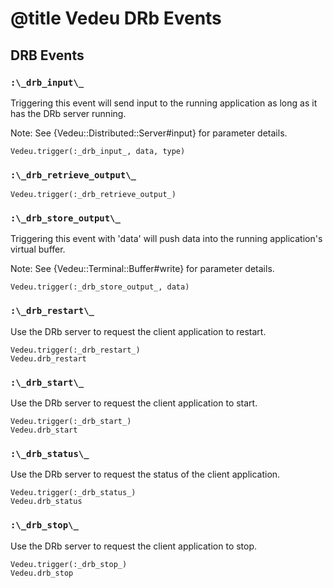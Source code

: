 # @title Vedeu DRb Events

## DRB Events

### `:\_drb_input\_`
Triggering this event will send input to the running application as
long as it has the DRb server running.

Note: See {Vedeu::Distributed::Server#input} for parameter details.

    Vedeu.trigger(:_drb_input_, data, type)

### `:\_drb_retrieve_output\_`

    Vedeu.trigger(:_drb_retrieve_output_)

### `:\_drb_store_output\_`
Triggering this event with 'data' will push data into the running
application's virtual buffer.

Note: See {Vedeu::Terminal::Buffer#write} for parameter details.

    Vedeu.trigger(:_drb_store_output_, data)

### `:\_drb_restart\_`
Use the DRb server to request the client application to restart.

    Vedeu.trigger(:_drb_restart_)
    Vedeu.drb_restart

### `:\_drb_start\_`
Use the DRb server to request the client application to start.

    Vedeu.trigger(:_drb_start_)
    Vedeu.drb_start

### `:\_drb_status\_`
Use the DRb server to request the status of the client application.

    Vedeu.trigger(:_drb_status_)
    Vedeu.drb_status

### `:\_drb_stop\_`
Use the DRb server to request the client application to stop.

    Vedeu.trigger(:_drb_stop_)
    Vedeu.drb_stop
